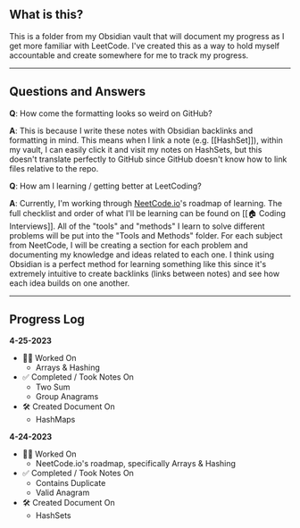 ## What is this?
This is a folder from my Obsidian vault that will document my progress as I get more familiar with LeetCode. I've created this as a way to hold myself accountable and create somewhere for me to track my progress.

****

## Questions and Answers
**Q**: How come the formatting looks so weird on GitHub?

**A**: This is because I write these notes with Obsidian backlinks and formatting in mind. This means when I link a note (e.g. [[HashSet]]), within my vault, I can easily click it and visit my notes on HashSets, but this doesn't translate perfectly to GitHub since GitHub doesn't know how to link files relative to the repo.

**Q**: How am I learning / getting better at LeetCoding?

**A**: Currently, I'm working through [NeetCode.io](https://neetcode.io)'s roadmap of learning. The full checklist and order of what I'll be learning can be found on [[🏠 Coding Interviews]]. All of the "tools" and "methods" I learn to solve different problems will be put into the "Tools and Methods" folder. For each subject from NeetCode, I will be creating a section for each problem and documenting my knowledge and ideas related to each one. I think using Obsidian is a perfect method for learning something like this since it's extremely intuitive to create backlinks (links between notes) and see how each idea builds on one another.

****

## Progress Log
**4-25-2023**
- 👷‍♂️ Worked On
	- Arrays & Hashing
- ✅ Completed / Took Notes On
	- Two Sum
	- Group Anagrams
- 🛠️ Created Document On
	- HashMaps

**4-24-2023**
- 👷‍♂️ Worked On
	- NeetCode.io's roadmap, specifically Arrays & Hashing
- ✅ Completed / Took Notes On
	- Contains Duplicate
	- Valid Anagram
- 🛠️ Created Document On
	- HashSets